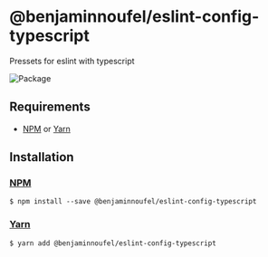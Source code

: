 # @benjaminnoufel/eslint-config-typescript

Pressets for eslint with typescript

![Package](https://github.com/benjaminnoufel/eslint-config-typescript/workflows/Package/badge.svg)

## Requirements

- [NPM][npm] or [Yarn][yarn]

## Installation

### [NPM][npm]

```console
$ npm install --save @benjaminnoufel/eslint-config-typescript
```

### [Yarn][yarn]

```console
$ yarn add @benjaminnoufel/eslint-config-typescript
```

[npm]: https://www.npmjs.com/
[yarn]: https://yarnpkg.com/

